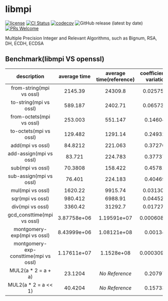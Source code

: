# libmpi

[![license](https://img.shields.io/badge/license-Apache-brightgreen.svg?style=flat)](https://github.com/vxfury/libmpi/blob/master/LICENSE)
[![CI Status](https://github.com/vxfury/libmpi/workflows/ci/badge.svg)](https://github.com/vxfury/libmpi/actions)
[![codecov](https://codecov.io/gh/vxfury/libmpi/branch/main/graph/badge.svg?token=5IfLTTEcnF)](https://codecov.io/gh/vxfury/libmpi)
![GitHub release (latest by date)](https://img.shields.io/github/v/release/vxfury/libmpi?color=red&label=release)
[![PRs Welcome](https://img.shields.io/badge/PRs-welcome-brightgreen.svg)](https://github.com/vxfury/libmpi/pulls)

Multiple Precision Integer and Relevant Algorithms, such as Bignum, RSA, DH, ECDH, ECDSA
## Benchmark(libmpi VS openssl)

|              description              | average time | average time(reference) | coefficient of variation | perfermance ratio |
| :-: | :-: | :-: | :-: | :-: |
|       from-string(mpi vs ossl)        |   2145.39    |         24309.8         |        0.0257503         |      <span style="color:#8000;">**11.3312**</span>      |
|        to-string(mpi vs ossl)         |   589.187    |         2402.71         |        0.0657319         |      <span style="color:#8000;">**4.07801**</span>      |
|       from-octets(mpi vs ossl)        |   253.003    |         551.147         |         0.146043         |      <span style="color:#8000;">**2.17842**</span>      |
|        to-octets(mpi vs ossl)         |   129.482    |         1291.14         |         0.249322         |      <span style="color:#8000;">**9.97158**</span>      |
|           add(mpi vs ossl)            |   84.8212    |         221.063         |         0.372705         |      <span style="color:#8000;">**2.60622**</span>      |
|        add-assign(mpi vs ossl)        |    83.721    |         224.783         |         0.377379         |      <span style="color:#8000;">**2.6849**</span>       |
|           sub(mpi vs ossl)            |   70.3808    |         158.422         |         0.457816         |      <span style="color:#8000;">**2.25093**</span>      |
|        sub-assign(mpi vs ossl)        |    76.401    |         224.183         |         0.404693         |      <span style="color:#8000;">**2.93429**</span>      |
|           mul(mpi vs ossl)            |   1620.22    |         9915.74         |        0.0313067         |       <span style="color:#8000;">**6.12**</span>        |
|           sqr(mpi vs ossl)            |   980.412    |         6988.91         |        0.0445212         |      <span style="color:#8000;">**7.12854**</span>      |
|           div(mpi vs ossl)            |   3360.42    |         31292.7         |        0.0172761         |      <span style="color:#8000;">**9.31213**</span>      |
|      gcd_consttime(mpi vs ossl)       | 3.87758e+06  |       1.19591e+07       |       0.000608955        |      <span style="color:#8000;">**3.08418**</span>      |
|      montgomery-exp(mpi vs ossl)      | 8.43999e+06  |       1.08121e+08       |         0.001346         |      <span style="color:#8000;">**12.8105**</span>      |
| montgomery-exp-consttime(mpi vs ossl) | 1.17611e+07  |       1.1528e+08        |       0.000309179        |      <span style="color:#8000;">**9.80187**</span>      |
|          MUL2(a * 2 = a + a)          |   23.1204    |      <span style="font-style:italic;">No Reference</span>       |         0.207978         |        N/A        |
|         MUL2(a * 2 = a << 1)          |   40.4204    |      <span style="font-style:italic;">No Reference</span>       |         0.157339         |        N/A        |
